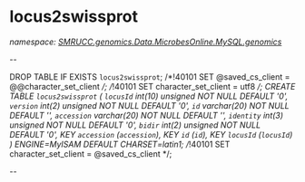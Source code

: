 ﻿# locus2swissprot
_namespace: [SMRUCC.genomics.Data.MicrobesOnline.MySQL.genomics](./index.md)_

--
 
 DROP TABLE IF EXISTS `locus2swissprot`;
 /*!40101 SET @saved_cs_client = @@character_set_client */;
 /*!40101 SET character_set_client = utf8 */;
 CREATE TABLE `locus2swissprot` (
 `locusId` int(10) unsigned NOT NULL DEFAULT '0',
 `version` int(2) unsigned NOT NULL DEFAULT '0',
 `id` varchar(20) NOT NULL DEFAULT '',
 `accession` varchar(20) NOT NULL DEFAULT '',
 `identity` int(3) unsigned NOT NULL DEFAULT '0',
 `bidir` int(2) unsigned NOT NULL DEFAULT '0',
 KEY `accession` (`accession`),
 KEY `id` (`id`),
 KEY `locusId` (`locusId`)
 ) ENGINE=MyISAM DEFAULT CHARSET=latin1;
 /*!40101 SET character_set_client = @saved_cs_client */;
 
 --





